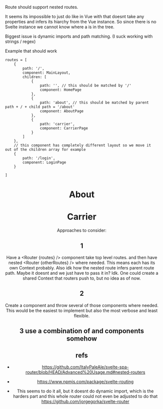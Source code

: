 Route should support nested routes.

It seems its impossible to just do <Router /> like in Vue with <router-view> that doesnt take any properties and infers its hiarchy from the Vue instance. So since there is no Svelte instance we cannot know where a <Router /> is in the tree.

Biggest issue is dynamic imports and path matching. (I suck working with strings / regex)

Example that should work

```
routes = [
    {
        path: '/',
        component: MainLayout,
        children: [
            {
                path: '', // this should be matched by '/'
                component: HomePage
            },
            {
                path: 'about', // this should be matched by parent path + / + child path = '/about'
                component: AboutPage
            },
            {
                path: 'carrier',
                component: CarrierPage
            }
        ]
    },
    // this component has completely different layout so we move it out of the children array for example
    {
        path: '/login',
        component: LoginPage
    }

]
```

<!-- MainLayout.svelte -->
<Header />
<Router {routes} />
<Footer />

<!-- AboutPage path /about -->
<h1>About</h1>

<!-- CarrierPage path /carrier -->
<h1>Carrier</h1>

Approaches to consider:

## 1

Have a <Router {routes} /> component take top level routes. and then have nested <Router {otherRoutes} /> where needed. This means each <Router> has its own Context probably.
Also idk how the nested route infers parent route path. Maybe it doesnt and we just have to pass it in? Idk. One could create a shared <Router> Context that routers push to, but no idea as of now.

## 2

Create a <Route path=''> component and throw several of those components where needed. This would be the easiest to implement but also the most verbose and least flexible.

<!-- MainLayout.svelte -->
<Header />
    <Route path='/'>
    <Route path='about'>
    <Route path='carrier'>
<Footer />

## 3 use a combination of <Router> and <Route> components somehow

## refs

-   https://github.com/ItalyPaleAle/svelte-spa-router/blob/HEAD/Advanced%20Usage.md#nested-routers

-   https://www.npmjs.com/package/svelte-routing

-   This seems to do it all, but it doesnt do dynamic import, which is the harders part and this whole router could not even be adjusted to do that https://github.com/jorgegorka/svelte-router
